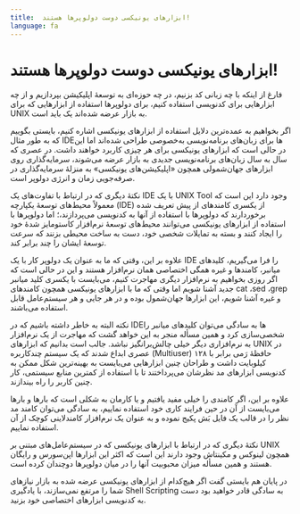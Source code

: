 ```yaml
---
title:  ابزارهای یونیکسی دوست دولوپرها هستند!
language: fa
---
```


#  ابزارهای یونیکسی دوست دولوپرها هستند!

فارغ از اینکه با چه زبانی کد بزنیم، در چه حوزه‌ای به توسعهٔ اپلیکیشن بپردازیم و از چه ابزارهایی برای کدنویسی استفاده کنیم، برای دولوپرها استفاده از ابزارهایی که برای UNIX به بازار عرضه شده‌اند یک باید است.

اگر بخواهیم به عمده‌ترین دلایل استفاده از ابزارهای یونیکسی اشاره کنیم، بایستی بگوییم که به طور مثال IDEها برای زبان‌های برنامه‌نویسی به‌خصوصی طراحی شده‌اند اما این در حالی است که ابزارهای یونیکسی برای هر چیزی کاربرد خواهند داشت. در عصری که سال به سال زبان‌های برنامه‌نویسی جدیدی به بازار عرضه می‌شوند، سرمایه‌گذاری روی ابزارهای جهان‌شمولی همچون «اپلیکیشن‌های یونیکسی» به منزلهٔ سرمایه‌گذاری در صرفه‌جویی زمان و انرژی دولوپر است.

نکتهٔ دیگری که در ارتباط با تفاوت‌های یک IDE با یک UNIX Tool وجود دارد این است که معمولاً محیط‌های توسعهٔ یکپارچه (IDE) از یکسری کامندهای از پیش‌ تعریف شده برخوردارند که دولوپرها با استفاده از آنها به کدنویسی می‌پردازند،؛ اما دولوپرها با استفاده از ابزارهای یونیکسی می‌توانند محیط‌های توسعهٔ نرم‌افزار کاستومایز شدهٔ خود را ایجاد کنند و بسته به تمایلات شخصی خود، دست به ساخت محیطی بزنند که سرعت توسعهٔ ایشان را چند برابر کند.

علاوه بر این، وقتی که ما به عنوان یک دولوپر کار با یک IDE را فرا می‌گیریم، کلیدهای میانبر، کامندها و غیره همگی اختصاصی همان نرم‌افزار هستند و این در حالی است که اگر روزی بخواهیم به نرم‌افزار دیگری مهاجرت کنیم، می‌بایست با یکسری کلید میانبر جدید آشنا شویم اما وقتی که ما با ابزارهای یونیکسی همچون کامندهای cat ،sed ،grep و غیره آشنا شویم، این ابزارها جهان‌شمول بوده و در هر جایی و هر سیستم‌عامل قابل استفاده می‌باشند.

نکته البته به خاطر داشته باشیم که در IDEها به سادگی می‌توان کلیدهای میانبر را شخصی‌سازی کرد و همین مسأله منجر به این خواهد گشت که مهاجرت از یک نرم‌افزار به نرم‌افزاری دیگر خیلی چالش‌برانگیز نباشد.
جالب است بدانیم که ابزارهای UNIX در عصری ابداع شدند که یک سیستم چندکاربره (Multiuser) حافظهٔ رَمی برابر با ۱۲۸ کیلوبایت داشت و طراحان چنین ابزارهایی می‌بایست به بهینه‌ترین شکل ممکن به کدنویسی ابزارهای مد نظرشان می‌پرداختند تا با استفاده از کمترین منابع سیستمی، کار چنین کاربر را راه بیندازند.

علاوه بر این، اگر کامندی را خیلی مفید یافتیم و یا کارمان به شکلی است که بارها و بارها می‌بایست از آن در حین فرایند کاری خود استفاده نماییم، به سادگی می‌توان کامند مد نظر را در قالب یک فایل بَش پکیج نموده و به عنوان یک نرم‌افزار کامندلاینی کوچک از آن استفاده نماییم.

نکتهٔ دیگری که در ارتباط با ابزارهای یونیکسی که در سیستم‌عامل‌های مبتنی بر UNIX همچون لینوکس و مکینتاش وجود دارند این است که اکثر این ابزارها اپن‌سورس و رایگان هستند و همین مسأله میزان محبوبیت آنها را در میان دولوپرها دوچندان کرده است.

در پایان هم بایستی گفت اگر هیچ‌کدام از ابزارهای یونیکسی عرضه شده به بازار نیازهای شما را مرتفع نمی‌سازند، با یادگیری Shell Scripting به سادگی قادر خواهید بود دست به کدنویسی ابزارهای اختصاصی خود بزنید.
